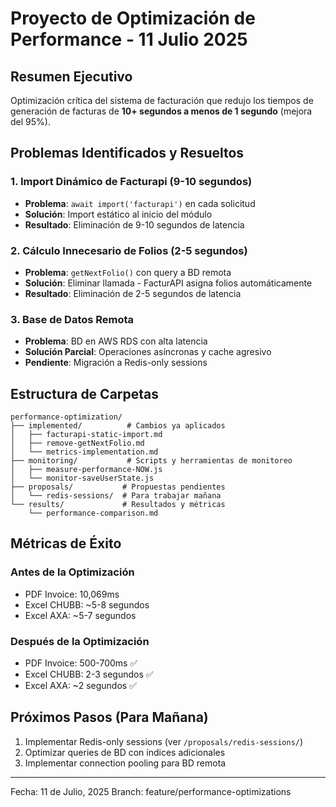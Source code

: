 # Proyecto de Optimización de Performance - 11 Julio 2025

## Resumen Ejecutivo

Optimización crítica del sistema de facturación que redujo los tiempos de generación de facturas de **10+ segundos a menos de 1 segundo** (mejora del 95%).

## Problemas Identificados y Resueltos

### 1. Import Dinámico de Facturapi (9-10 segundos)

- **Problema**: `await import('facturapi')` en cada solicitud
- **Solución**: Import estático al inicio del módulo
- **Resultado**: Eliminación de 9-10 segundos de latencia

### 2. Cálculo Innecesario de Folios (2-5 segundos)

- **Problema**: `getNextFolio()` con query a BD remota
- **Solución**: Eliminar llamada - FacturAPI asigna folios automáticamente
- **Resultado**: Eliminación de 2-5 segundos de latencia

### 3. Base de Datos Remota

- **Problema**: BD en AWS RDS con alta latencia
- **Solución Parcial**: Operaciones asíncronas y cache agresivo
- **Pendiente**: Migración a Redis-only sessions

## Estructura de Carpetas

```
performance-optimization/
├── implemented/          # Cambios ya aplicados
│   ├── facturapi-static-import.md
│   ├── remove-getNextFolio.md
│   └── metrics-implementation.md
├── monitoring/           # Scripts y herramientas de monitoreo
│   ├── measure-performance-NOW.js
│   └── monitor-saveUserState.js
├── proposals/           # Propuestas pendientes
│   └── redis-sessions/  # Para trabajar mañana
└── results/             # Resultados y métricas
    └── performance-comparison.md
```

## Métricas de Éxito

### Antes de la Optimización

- PDF Invoice: 10,069ms
- Excel CHUBB: ~5-8 segundos
- Excel AXA: ~5-7 segundos

### Después de la Optimización

- PDF Invoice: 500-700ms ✅
- Excel CHUBB: 2-3 segundos ✅
- Excel AXA: ~2 segundos ✅

## Próximos Pasos (Para Mañana)

1. Implementar Redis-only sessions (ver `/proposals/redis-sessions/`)
2. Optimizar queries de BD con índices adicionales
3. Implementar connection pooling para BD remota

---

Fecha: 11 de Julio, 2025
Branch: feature/performance-optimizations
